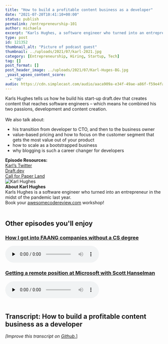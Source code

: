 ```yaml
---
title: "How to build a profitable content business as a developer"
date: "2021-07-20T10:41:10+00:00"
status: publish
permalink: /entrepreneurship-101
author: michaela
excerpt: "Karls Hughes, a software engineer who turned into an entrepreneur, tells us all about how to start a successful business."
type: post
id: 121352
thumbnail_alt: "Picture of podcast guest"
thumbnail: ../uploads/2021/07/karl-2021.jpg
category: [Entrepreneurship, Hiring, Startup, Tech]
tag: []
post_format: []
post_header_image: ../uploads/2021/07/Karl-Huges-BG.jpg
_yoast_wpseo_content_score:
  - "90"
audio: https://cdn.simplecast.com/audio/aaca909a-e34f-49ae-a86f-f59e4fa807f0/episodes/aeb45b70-2198-4f9a-ba14-ca9eded05e19/audio/ba023e2c-ff2f-4a15-8bb9-6b073ace9b20/default_tc.mp3
---
```

<div class="episode-about">
    Karls Hughes tells us how he build his start-up draft.dev that creates content that reaches software engineers – which means he combined his two passions, development and content creation.
    <br/> <br/>We also talk about:
    <ul>
      <li>  his transition from developer to CTO, and then to the business owner</li>
      <li>  value-based pricing and how to focus on the customer segment that gets the most value out of your product</li>
      <li>  how to scale as a bootstrapped business</li>
      <li>  why blogging is such a career changer for developers</li>
    </ul>
</div>
<div class=" episode-links">
<b>Episode Resources:</b><br/>
  <a href="https://twitter.com/KarlLHughes">Karl’s Twitter</a><br/>
  <a href="https://draft.dev/">Draft.dev</a><br/>
  <a href="https://www.cfpland.com/">Call for Paper Land</a><br/>
</div>

<div class="row pt-2 align-items-center">
    <div class="col-4 guest-picture">
    <img src="../uploads/2021/07/karl-2021.jpg" alt="Karl Hughes"/>
    </div>
    <div class="col-8 guest-about">
    <b>About Karl Hughes</b><br/>
    Karls Hughes is a software engineer who turned into an entrepreneur in the midst of the pandemic last year. 
    </div>
</div>

<div class="sponsorship">
Book your <a href="https://www.michaelagreiler.com/workshops">awesomecodereview.com</a> workshop!
</div>
<br/>
<div>
  <h2>Other episodes you'll enjoy</h2>
    <div class="row-md-6">
      <div class="row g-0 border rounded overflow-hidden flex-md-row mb-4 shadow-sm h-md-250 position-relative">
          <div class="col p-4 d-flex flex-column position-static">
            <h3 class="mb-0"><a href="https://software-engineering-unlocked.com/faang-job-without-cs-degree/">How I got into FAANG companies without a CS degree</a></h3>
  <audio controls preload="none">
                <source src="https://cdn.simplecast.com/audio/aaca909a-e34f-49ae-a86f-f59e4fa807f0/episodes/2ec3af9e-9a17-4ccd-95df-0e9b1a03ecc6/audio/66ec2bf9-b1d0-4ae3-868e-9017bb8cc4ee/default_tc.mp3" />
              </audio>
          </div>
        </div>
      </div>
    <div class="row-md-6">
      <div class="row g-0 border rounded overflow-hidden flex-md-row mb-4 shadow-sm h-md-250 position-relative">
          <div class="col p-4 d-flex flex-column position-static">
            <h3 class="mb-0"><a href="https://software-engineering-unlocked.com/episode-2-scott-hanselman/">Getting a remote position at Microsoft with Scott Hanselman</a></h3>
  <audio controls preload="none">
                <source src="https://cdn.simplecast.com/audio/aaca90/aaca909a-e34f-49ae-a86f-f59e4fa807f0/b94c57a5-9afe-4853-be2f-b4d147fb62bf/scott_episode2_ready_tc.mp3" />
              </audio>
          </div>
        </div>
      </div>
</div>
<br/>


## Transcript: How to build a profitable content business as a developer

_\[Improve this transcript on [Github](https://github.com/mgreiler/se-unlocked/tree/master/Transcripts)_[.](https://github.com/mgreiler/se-unlocked/tree/master/Transcripts)\]
